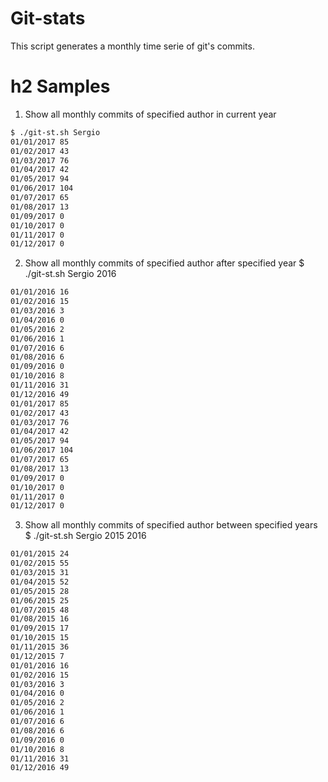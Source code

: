 # Git-stats
This script generates a monthly time serie of git's commits.

h2 Samples
=======
1. Show all monthly commits of specified author in current year
```bash
$ ./git-st.sh Sergio
01/01/2017 85
01/02/2017 43
01/03/2017 76
01/04/2017 42
01/05/2017 94
01/06/2017 104
01/07/2017 65
01/08/2017 13
01/09/2017 0
01/10/2017 0
01/11/2017 0
01/12/2017 0
```
2. Show all monthly commits of specified author after specified year
$ ./git-st.sh Sergio 2016
```bash
01/01/2016 16
01/02/2016 15
01/03/2016 3
01/04/2016 0
01/05/2016 2
01/06/2016 1
01/07/2016 6
01/08/2016 6
01/09/2016 0
01/10/2016 8
01/11/2016 31
01/12/2016 49
01/01/2017 85
01/02/2017 43
01/03/2017 76
01/04/2017 42
01/05/2017 94
01/06/2017 104
01/07/2017 65
01/08/2017 13
01/09/2017 0
01/10/2017 0
01/11/2017 0
01/12/2017 0
```

3. Show all monthly commits of specified author between specified years
$ ./git-st.sh Sergio 2015 2016
```bash
01/01/2015 24
01/02/2015 55
01/03/2015 31
01/04/2015 52
01/05/2015 28
01/06/2015 25
01/07/2015 48
01/08/2015 16
01/09/2015 17
01/10/2015 15
01/11/2015 36
01/12/2015 7
01/01/2016 16
01/02/2016 15
01/03/2016 3
01/04/2016 0
01/05/2016 2
01/06/2016 1
01/07/2016 6
01/08/2016 6
01/09/2016 0
01/10/2016 8
01/11/2016 31
01/12/2016 49
```
